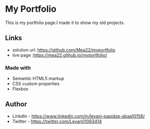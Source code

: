 # My Portfolio

This is my portfolio page.I made it to show my old projects.

## Links

- solution url: https://github.com/Mea22/myportfolio
- live page :https://mea22.github.io/myportfolio/

### Made with

- Semantic HTML5 markup
- CSS custom properties
- Flexbox


## Author

- LinkdIn - https://www.linkedin.com/in/levani-papidze-abaa10158/
- Twitter - https://twitter.com/Levan01063414
